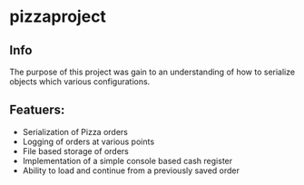 # pizzaproject
## Info
The purpose of this project was gain to an understanding of how to serialize objects which various configurations. 

## Featuers:
* Serialization of Pizza orders
* Logging of orders at various points
* File based storage of orders
* Implementation of a simple console based cash register
* Ability to load and continue from a previously saved order
